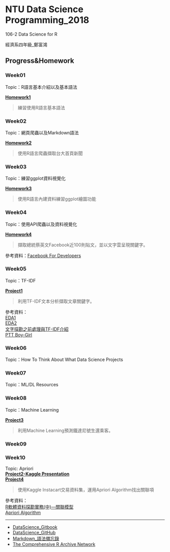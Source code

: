 # NTU Data Science Programming_2018

106-2 Data Science for R  

經濟系四年級_鄭富鴻

## Progress&Homework  
### Week01  
Topic：R語言基本介紹以及基本語法  

**[Homework1](https://github.com/Cetoz/CSX-DataScience/blob/master/week_1/hw_1/hw_1_question.R)**
>練習使用R語言基本語法  

### Week02  
Topic：網頁爬蟲以及Markdown語法  

**[Homework2](https://cetoz.github.io/CSX-DataScience/week_2/hw_2/hw_2.html)**
>使用R語言爬蟲擷取台大首頁新聞

### Week03  
Topic：練習ggplot資料視覺化  

**[Homework3](https://cetoz.github.io/CSX-DataScience/week_3/hw_3.html)**
>使用R語言內建資料練習ggplot繪圖功能  

### Week04
Topic：使用API爬蟲以及資料視覺化  

**[Homework4](https://cetoz.github.io/CSX-DataScience/week_4/hw_4.html)**
>擷取總統蔡英文Facebook近100則貼文，並以文字雲呈現關鍵字。  

參考資料：[Facebook For Developers](https://developers.facebook.com)
### Week05  
Topic：TF-IDF  
  
**[Project1](https://cetoz.github.io/CSX-DataScience/week_5/Project1.html)**
>利用TF-IDF文本分析擷取文章關鍵字。  

參考資料：  
[EDA1](http://r4ds.had.co.nz/exploratory-data-analysis.html#introduction-3)  
[EDA2](https://yijutseng.github.io/DataScienceRBook/eda.html)  
[文字探勘之前處理與TF-IDF介紹](http://www.cc.ntu.edu.tw/chinese/epaper/0031/20141220_3103.html)  
[PTT Boy-Girl](https://ntu-csx-datascience.github.io/106-2RSampleCode/week_6/course_6/PTTBoyGirl.html)
### Week06  

Topic：How To Think About What Data Science Projects  

### Week07

Topic：ML/DL Resources

### Week08

Topic：Machine Learning  
  
**[Project3](https://cetoz.github.io/CSX-DataScience/week_8/Project3.html)**
>利用Machine Learning預測鐵達尼號生還乘客。

### Week09


### Week10
Topic: Apriori  
**[Project2-Kaggle Presentation](https://cetoz.github.io/CSX-DataScience/Kaggle%20Presentation/Project2.html)**  
**[Project4](https://cetoz.github.io/CSX-DataScience/week_10/Project4.html)**  
>使用Kaggle Instacart交易資料集，運用Apriori Algorithm找出關聯項  

參考資料：  
[R軟體資料探勘實務(中)—關聯模型](http://www.cc.ntu.edu.tw/chinese/epaper/0036/20160321_3606.html)  
[Apriori Algorithm](https://www.youtube.com/watch?v=WGlMlS_Yydk)

---
- [DataScience_Gitbook](https://pecu.gitbooks.io/r_/content/)
- [DataScience_GitHub](https://github.com/NTU-CSX-DataScience/106-2RSampleCode)
- [Markdown_語法備忘錄](https://markdown.tw)  
- [The Comprehensive R Archive Network](https://cran.r-project.org/)